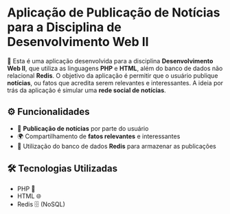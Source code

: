 # Aplicação de Publicação de Notícias para a Disciplina de Desenvolvimento Web II

📰 Esta é uma aplicação desenvolvida para a disciplina **Desenvolvimento Web II**, que utiliza as linguagens **PHP** e **HTML**, além do banco de dados não relacional **Redis**. O objetivo da aplicação é permitir que o usuário publique **notícias**, ou fatos que acredita serem relevantes e interessantes. A ideia por trás da aplicação é simular uma **rede social de notícias**.

## ⚙️ Funcionalidades
- 📝 **Publicação de notícias** por parte do usuário
- 🌍 Compartilhamento de **fatos relevantes** e interessantes
- 🚀 Utilização do banco de dados **Redis** para armazenar as publicações

## 🛠️ Tecnologias Utilizadas
- PHP 🐘
- HTML 🌐
- Redis 🗄️ (NoSQL)
